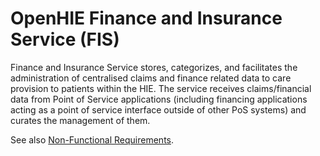 # OpenHIE Finance and Insurance Service (FIS)

Finance and Insurance Service stores, categorizes, and facilitates the administration of centralised claims and finance related data to care provision to patients within the HIE. The service receives claims/financial data from Point of Service applications (including financing applications acting as a point of service interface outside of other PoS systems) and curates the management of them.

See also [Non-Functional Requirements](non-functional-requirements.md).&#x20;
